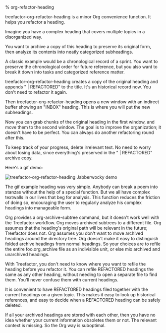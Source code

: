 % org-refactor-heading

treefactor-org-refactor-heading is a minor Org convenience function. It helps you refactor a heading.

Imagine you have a complex heading that covers multiple topics in a disorganized way.

You want to archive a copy of this heading to preserve its original form, then analyze its contents into neatly categorized subheadings.

A classic example would be a chronological record of a sprint. You want to preserve the chronological order for future reference, but you also want to break it down into tasks and categorized reference matter.

treefactor-org-refactor-heading creates a copy of the original heading and appends " | REFACTORED" to the title. It's an historical record now. You don't need to refactor it again.

Then treefactor-org-refactor-heading opens a new window with an indirect buffer showing an "INBOX" heading. This is where you will put the new subheadings.

Now you can grab chunks of the original heading in the first window, and move them to the second window. The goal is to improve the organization; it doesn't have to be perfect. You can always do another refactoring round after this.

To keep track of your progress, delete irrelevant text. No need to worry about losing data, since everything's preserved in the " | REFACTORED" archive copy.

Here's a gif demo:

![](Org-refactor-heading-Zinaries/trs-org-refactor-heading--jabberwocky--output-2019-09-07-02.gif "treefactor-org-refactor-heading Jabberwocky demo")

The gif example heading was very simple. Anybody can break a poem into stanzas without the help of a special function. But we all have complex textwalls in our lives that beg for analysis. This function reduces the friction of doing so, encouraging the user to regularly analyze his complex headings into manageable form.

Org provides a org-archive-subtree command, but it doesn't work well with the Treefactor workflow. Org moves archived subtrees to a different file. Org assumes that the heading's original path will be relevant in the future; Treefactor does not. Org assumes you don't want to move archived headings around the directory tree. Org doesn't make it easy to distinguish folded archive headings from normal headings. So your choices are to refile the entire foo.org_archive file as an indivisible unit, or else mix archived and unarchived headings.

With Treefactor, you don't need to know where you want to refile the heading before you refactor it. You can refile REFACTORED headings the same as any other heading, without needing to open a separate file to find them. You'll never confuse them with current headings.

It is convenient to have REFACTORED headings filed together with the current headings on a given topic. This makes it easy to look up historical references, and easy to decide when a REFACTORED heading can be safely deleted.

If all your archived headings are stored with each other, then you have no idea whether your current information obsoletes them or not. The relevant context is missing. So the Org way is suboptimal.
